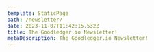 ```yaml
---
template: StaticPage
path: /newsletter/
date: 2023-11-07T11:42:15.532Z
title: The Goodledger.io Newsletter!
metaDescription: The Goodledger.io Newsletter!
---
```

<div style="text-align: center" class="sender-form-field" data-sender-form-id="f0f8975acd0b8373m3k"></div>